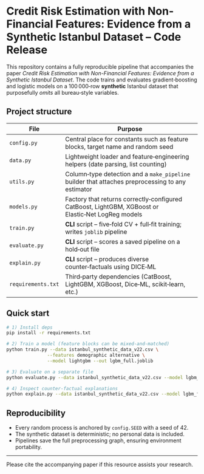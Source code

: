 # Credit Risk Estimation with Non-Financial Features: Evidence from a Synthetic Istanbul Dataset – Code Release

This repository contains a fully reproducible pipeline that accompanies the paper *Credit Risk Estimation with Non-Financial Features: Evidence from a Synthetic Istanbul Dataset*.  The code trains and evaluates gradient‑boosting and logistic models on a 100 000‑row **synthetic** Istanbul dataset that purposefully *omits* all bureau‑style variables.  

## Project structure

| File | Purpose |
|------|---------|
| `config.py` | Central place for constants such as feature blocks, target name and random seed |
| `data.py` | Lightweight loader and feature‑engineering helpers (date parsing, list counting) |
| `utils.py` | Column‑type detection and a `make_pipeline` builder that attaches preprocessing to any estimator |
| `models.py` | Factory that returns correctly‑configured CatBoost, LightGBM, XGBoost or Elastic‑Net LogReg models |
| `train.py` | **CLI** script – five‑fold CV + full‑fit training; writes `joblib` pipeline |
| `evaluate.py` | **CLI** script – scores a saved pipeline on a hold‑out file |
| `explain.py` | **CLI** script – produces diverse counter‑factuals using DICE‑ML |
| `requirements.txt` | Third‑party dependencies (CatBoost, LightGBM, XGBoost, Dice‑ML, scikit‑learn, etc.) |

## Quick start

```bash
# 1) Install deps
pip install -r requirements.txt

# 2) Train a model (feature blocks can be mixed-and-matched)
python train.py --data istanbul_synthetic_data_v22.csv \
               --features demographic alternative \
               --model lightgbm --out lgbm_full.joblib

# 3) Evaluate on a separate file
python evaluate.py --data istanbul_synthetic_data_v22.csv --model lgbm_full.joblib

# 4) Inspect counter‑factual explanations
python explain.py --data istanbul_synthetic_data_v22.csv --model lgbm_full.joblib --n 10
```


## Reproducibility

* Every random process is anchored by `config.SEED` with a seed of 42.
* The synthetic dataset is deterministic; no personal data is included.
* Pipelines save the full preprocessing graph, ensuring environment portability.

---

Please cite the accompanying paper if this resource assists your research.
